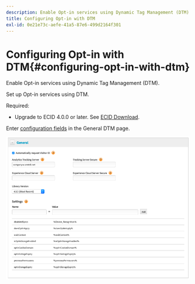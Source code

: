 ```yaml
---
description: Enable Opt-in services using Dynamic Tag Management (DTM).
title: Configuring Opt-in with DTM
exl-id: 0e21e73c-aefe-41a5-87e6-499d2164f301
---
```

# Configuring Opt-in with DTM{#configuring-opt-in-with-dtm}

Enable Opt-in services using Dynamic Tag Management (DTM).

Set up Opt-in services using DTM.

Required:

* Upgrade to ECID 4.0.0 or later. See [ECID Download](https://github.com/Adobe-Marketing-Cloud/id-service/releases).

Enter [configuration fields](/help/implementation-guides/opt-in-service/api.md) in the General DTM page.

![](assets/DTM-example.png)
